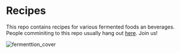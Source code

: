 # Recipes

This repo contains recipes for various fermented foods an beverages.
People comminiting to this repo usually hang out [here](http://www.facebook.com/groups/guthub/). Join us!

![fermenttion_cover](https://cloud.githubusercontent.com/assets/14889513/10264272/4f50e4b4-6a39-11e5-9246-139c4342d33b.jpg)
